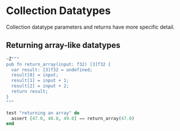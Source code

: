 # Collection Datatypes

Collection datatype parameters and returns have more specific detail.

## Returning array-like datatypes

```elixir
~Z"""
pub fn return_array(input: f32) [3]f32 {
  var result: [3]f32 = undefined;
  result[0] = input;
  result[1] = input + 1;
  result[2] = input + 2;
  return result;
}
"""

test "returning an array" do
  assert [47.0, 48.0, 49.0] == return_array(47.0)
end
```